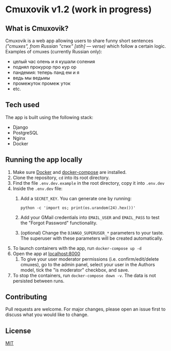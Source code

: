 # Cmuxovik v1.2 (work in progress)

## What is Cmuxovik?

Cmuxovik is a web app allowing users to share funny short sentences _("cmuxes", from Russian "стих" [stih] — verse)_ which follow a certain logic. Examples of cmuxes (currently Russian only):

- целый час олень и я кушали соления
- поднял прокурор про кур ор
- пандемия: теперь панд ем и я
- ведь мы ведьмы
- промежуток промеж уток
- etc.


## Tech used

The app is built using the following stack:

- Django
- PostgreSQL
- Nginx
- Docker


## Running the app locally

1. Make sure [Docker](https://docs.docker.com/get-docker/) and [docker-compose](https://docs.docker.com/compose/install/) are installed. 
1. Clone the repository, `cd` into its root directory.
1. Find the file `.env.dev.example` in the root directory, copy it into `.env.dev`
1. Inside the `.env.dev` file:
    1. Add a `SECRET_KEY`. You can generate one by running: 
    
        ```python -c 'import os; print(os.urandom(24).hex())'```
    
    2. Add your GMail credentials into `EMAIL_USER` and `EMAIL_PASS` to test the "Forgot Password" functionality.  
    3. (optional) Change the `DJANGO_SUPERUSER_*` parameters to your taste. The superuser with these parameters will be created automatically.
1. To launch containers with the app, run `docker-compose up -d`
1. Open the app at [localhost:8000](http://localhost:8000)
    1. To give your user moderator permissions (i.e. confirm/edit/delete cmuxes), go to the admin panel, select your user in the Authors model, tick the "is moderator" checkbox, and save.  
1. To stop the containers, run `docker-compose down -v`. The data is not persisted between runs.


## Contributing
Pull requests are welcome. For major changes, please open an issue first to discuss what you would like to change.

## License
[MIT](https://choosealicense.com/licenses/mit/)
